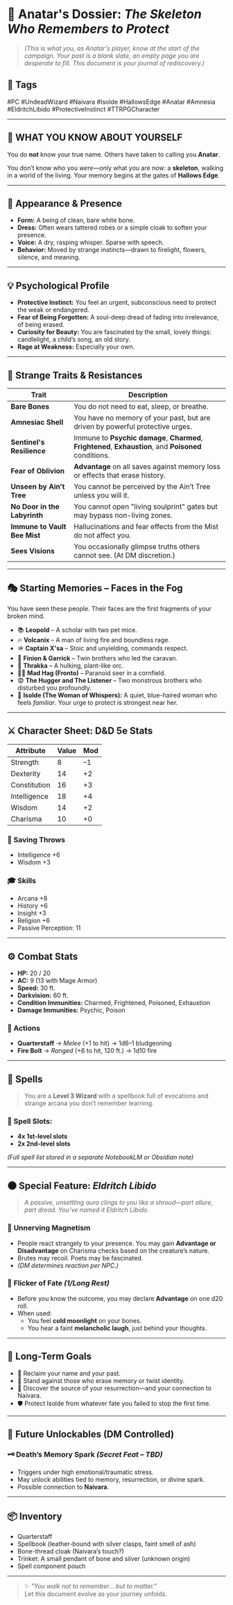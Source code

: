 # 🦴 Anatar's Dossier: *The Skeleton Who Remembers to Protect*
> *(This is what you, as Anatar's player, know at the start of the campaign. Your past is a blank slate, an empty page you are desperate to fill. This document is your journal of rediscovery.)*

## 🧠 Tags
#PC #UndeadWizard #Naivara #Isolde #HallowsEdge #Anatar #Amnesia #EldritchLibido #ProtectiveInstinct #TTRPGCharacter

---

## 🧾 WHAT YOU KNOW ABOUT YOURSELF

You do **not** know your true name. Others have taken to calling you **Anatar**.

You don’t know who you *were*—only what you are now: a **skeleton**, walking in a world of the living. Your memory begins at the gates of **Hallows Edge**.

---

## 🦴 Appearance & Presence

- **Form:** A being of clean, bare white bone.
- **Dress:** Often wears tattered robes or a simple cloak to soften your presence.
- **Voice:** A dry, rasping whisper. Sparse with speech.
- **Behavior:** Moved by strange instincts—drawn to firelight, flowers, silence, and meaning.

---

## 💡 Psychological Profile

- **Protective Instinct:** You feel an urgent, subconscious need to protect the weak or endangered.
- **Fear of Being Forgotten:** A soul-deep dread of fading into irrelevance, of being erased.
- **Curiosity for Beauty:** You are fascinated by the small, lovely things: candlelight, a child’s song, an old story.
- **Rage at Weakness:** Especially your own.

---

## 🧬 Strange Traits & Resistances

| Trait                       | Description |
|----------------------------|-------------|
| **Bare Bones**             | You do not need to eat, sleep, or breathe. |
| **Amnesiac Shell**         | You have no memory of your past, but are driven by powerful protective urges. |
| **Sentinel's Resilience**  | Immune to **Psychic damage**, **Charmed**, **Frightened**, **Exhaustion**, and **Poisoned** conditions. |
| **Fear of Oblivion**       | **Advantage** on all saves against memory loss or effects that erase history. |
| **Unseen by Ain’t Tree**   | You cannot be perceived by the Ain’t Tree unless you will it. |
| **No Door in the Labyrinth** | You cannot open "living soulprint" gates but may bypass non-living zones. |
| **Immune to Vault Bee Mist** | Hallucinations and fear effects from the Mist do not affect you. |
| **Sees Visions**           | You occasionally glimpse truths others cannot see. (At DM discretion.)

---

## 🎭 Starting Memories – Faces in the Fog

You have seen these people. Their faces are the first fragments of your broken mind.

- 📚 **Leopold** – A scholar with two pet mice.
- 🔥 **Volcanix** – A man of living fire and boundless rage.
- 🪖 **Captain X'sa** – Stoic and unyielding, commands respect.
- 👥 **Finion & Garrick** – Twin brothers who led the caravan.
- 🌿 **Thrakka** – A hulking, plant-like orc.
- 🧙‍♀️ **Mad Hag (Fronto)** – Paranoid seer in a cornfield.
- 😨 **The Hugger and The Listener** – Two monstrous brothers who disturbed you profoundly.
- 🩵 **Isolde (The Woman of Whispers):** A quiet, blue-haired woman who feels *familiar*. Your urge to protect is strongest near her.

---

## ⚔️ Character Sheet: D&D 5e Stats

| Attribute     | Value | Mod |
|---------------|-------|-----|
| Strength       | 8     | –1  |
| Dexterity      | 14    | +2  |
| Constitution   | 16    | +3  |
| Intelligence   | 18    | +4  |
| Wisdom         | 14    | +2  |
| Charisma       | 10    | +0  |

### 📜 Saving Throws
- Intelligence +6
- Wisdom +3

### 🎓 Skills
- Arcana +8
- History +6
- Insight +3
- Religion +6
- Passive Perception: 11

---

## ⚙️ Combat Stats

- **HP:** 20 / 20  
- **AC:** 9 (13 with Mage Armor)  
- **Speed:** 30 ft.  
- **Darkvision:** 60 ft.  
- **Condition Immunities:** Charmed, Frightened, Poisoned, Exhaustion  
- **Damage Immunities:** Psychic, Poison

### 🔪 Actions
- **Quarterstaff** → *Melee* (+1 to hit) → 1d6–1 bludgeoning
- **Fire Bolt** → *Ranged* (+6 to hit, 120 ft.) → 1d10 fire

---

## 🧙 Spells

> You are a **Level 3 Wizard** with a spellbook full of evocations and strange arcana you don’t remember learning.

### 🧠 Spell Slots:
- **4x 1st-level slots**
- **2x 2nd-level slots**

*(Full spell list stored in a separate NotebookLM or Obsidian note)*

---

## 🌑 Special Feature: *Eldritch Libido*

> *A passive, unsettling aura clings to you like a shroud—part allure, part dread. You’ve named it Eldritch Libido.*

### 🧲 **Unnerving Magnetism**
- People react strangely to your presence. You may gain **Advantage or Disadvantage** on Charisma checks based on the creature’s nature.
- Brutes may recoil. Poets may be fascinated.
- *(DM determines reaction per NPC.)*

### 🎲 **Flicker of Fate** *(1/Long Rest)*
- Before you know the outcome, you may declare **Advantage** on one d20 roll.
- When used:  
    - You feel **cold moonlight** on your bones.  
    - You hear a faint **melancholic laugh**, just behind your thoughts.

---

## 🧩 Long-Term Goals

- 🧠 Reclaim your name and your past.
- 🧱 Stand against those who erase memory or twist identity.
- 🧬 Discover the source of your resurrection—and your connection to Naivara.
- 🛡️ Protect Isolde from whatever fate you failed to stop the first time.

---

## 🔮 Future Unlockables (DM Controlled)

### 🗝️ **Death’s Memory Spark** *(Secret Feat – TBD)*
- Triggers under high emotional/traumatic stress.
- May unlock abilities tied to memory, resurrection, or divine spark.
- Possible connection to **Naivara**.

---

## 📦 Inventory

- Quarterstaff  
- Spellbook (leather-bound with silver clasps, faint smell of ash)  
- Bone-thread cloak (Naivara’s touch?)  
- Trinket: A small pendant of bone and silver (unknown origin)  
- Spell component pouch  

---

> ✨ *"You walk not to remember… but to matter."*  
> Let this document evolve as your journey unfolds.
